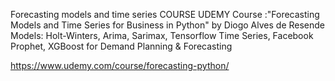 Forecasting models and time series COURSE
UDEMY Course :"Forecasting Models and Time Series for Business in Python" by Diogo Alves de Resende
Models: Holt-Winters, Arima, Sarimax, Tensorflow Time Series, Facebook Prophet, XGBoost for Demand Planning & Forecasting

https://www.udemy.com/course/forecasting-python/
